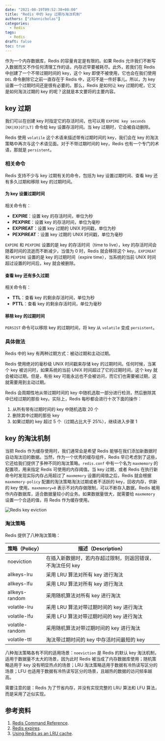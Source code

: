 ```yaml
---
date: "2021-08-19T09:52:38+08:00"
title: "Redis 中的 key 过期与淘汰机制"
authors: ["zhannicholas"]
categories:
  - Redis
tags:
  - Redis
draft: false
toc: true
---
```


作为一个内存数据库，Redis 的容量肯定是有限的。如果 Redis 允许我们不断写入数据而又不作任何清理工作的话，内存迟早要被耗尽。此外，若我们在 Redis 中创建了一个不带过期时间的 key，这个 key 即使不被使用，它也会在我们使用 `DEL` 命令删除它之前一直存在于 Redis 中，这可不是一件好事儿。所以，为 key 设置一个过期时间还是很有必要的。那么，Redis 是如何让 key 过期的呢，它又是如何淘汰过期的 key 的呢？这就是本文要将的主要内容。

## key 过期

我们可以在创建 key 时指定它的存活时间，也可以用 `EXPIRE key seconds [NX|XX|GT|LT]` 命令给 key 设置存活时间。当 key 过期时，它会被自动删除。

Redis 使用 `volatile` 这个术语来描述带有过期时间的 key，我们会在 key 的淘汰策略中再次与这个术语见面。对于不带过期时间的 key，Redis 也有一个专门的术语，那就是 `persistent`。

### 相关命令

Redis 支持不少与 key 过期有关的命令，包括为 key 设置过期时间、查看 key 还有多久过期和移除 key 的过期时间。

#### 为 key 设置过期时间

相关命令有：

* **EXPIRE**：设置 key 的存活时间，单位为秒
* **PEXPIRE**：设置 key 的存活时间，单位为毫秒
* **EXPIREAT**：设置 key 过期的 UNIX 时间戳，单位为秒
* **PEXPIREAT**：设置 key 过期的 UNIX 时间戳，单位为毫秒

`EXPIRE` 和 `PEXPIRE` 设置的是 key 的存活时间（time to live），key 的存活时间会随着时间的流逝而不断减少，当值为 0 时，Redis 就会移除这个 key。`EXPIREAT` 和 `PEXPIRE` 设置的是 key 的过期时间（expire time），当系统的当前 UNIX 时间超过设置的时间后，key 就会被删除。

#### 查看 key 还有多久过期

相关命令有：

* **TTL**：查看 key 的剩余存活时间，单位为秒
* **PTTL**：查看 key 的剩余存活时间，单位为毫秒

#### 移除 key 的过期时间

`PERSIST` 命令可以移除 key 的过期时间，将 key 从 `volatile` 变成 `persistent`。

### 具体做法

Redis 中的 key 有两种过期方式：被动过期和主动过期。

Redis 使用绝对的毫秒级 UNIX 时间戳来存储 key 的过期时间。任何时候，当某个 key 被访问时，如果系统的当前 UNIX 时间超过了它的过期时间，这个 key 就会被动过期。但是，有些 key 可能永远也不会被访问，而它们也需要被过期，这就需要用到主动过期。

Redis 会周期性地从带过期时间的 key 中随机选取一部分进行检测，然后删除其中已经过期的那些 key。实际上，Redis 每秒都会进行十次下面的操作：
1. 从所有带有过期时间的 key 中随机选取 20 个
2. 删除其中过期的那些 key
3. 如果过期的 key 超过 5 个（过期占比大于 25%），继续进入步骤 1

## key 的淘汰机制

当把 Redis 作为缓存使用时，我们通常会是希望 Redis 能够在我们添加新数据时自动淘汰旧的数据。当然，作为一个优秀的缓存组件，Redis 早已考虑到了这些，它还给我们提供了多种不同的淘汰策略。`redis.conf` 中有一个名为 `maxmemory` 的配置项，用来指定 Redis 可使用的内存阈值。当 key 过期，或者 Redis 在执行新命令时发现实际内存占用超过了 `maxmemory` 设置的阈值之后，Redis 就会根据`maxmemory-policy` 配置的淘汰策略淘汰过期或者不活跃的 key，回收内存，供新的 key 使用。`maxmemory=0` 表示不对内存做限制，可以不断存入数据，Redis 被用作内存数据库，适合数据量较小的业务。如果数据量很大，就需要给 `maxmemory` 设置一个合适的值，将 Redis 作为缓存使用。

![Redis key eviction](/images/databases/redis/redis-key-eviction.png "Redis 中的 key 淘汰机制")


### 淘汰策略

Redis 提供了八种淘汰策略：

| 策略（Policy）  | 描述（Description）                                        |
| --------------- | ---------------------------------------------------------- |
| noeviction      | 在插入新数据时，若内存超过限制，则返回错误，不淘汰任何 key |
| allkeys-lru     | 采用 LRU 算法对所有 key 进行淘汰                           |
| allkeys-lfu     | 采用 LRU 算法对所有 key 进行淘汰                           |
| allkeys-random  | 采用随机算法对所有 key 进行淘汰                            |
| volatile-lru    | 采用 LRU 算法对带过期时间的 key 进行淘汰                   |
| volatile-lfu    | 采用 LFU 算法对带过期时间的 key 进行淘汰                   |
| volatile-random | 采用随机算法对带过期时间的 key 进行淘汰                    |
| volatile-ttl    | 淘汰带过期时间的 key 中存活时间最短的 key                  |


八种淘汰策略各有不同的适用场景：`noeviction` 是 Redis 的默认 key 淘汰机制，适用于数据量不太大的场景，因为此时 Redis 被当成了内存数据库使用；随机策略适用于 key 没有明显热点的场景；LRU 淘汰策略适用于数据有冷热读写区分的场景；LFU 也适用于数据有冷热读写区分的场景，且越热的数据的访问频率越高。

需要注意的是：Redis 为了节省内存，并没有实现完整的 LRU 算法和 LFU 算法，而是采用了近似实现。

## 参考资料

1. [Redis Command Reference](https://redis.io/commands).
2. [Redis expires](https://redis.io/commands/expire#appendix-redis-expires).
3. [Using Redis as an LRU cache](https://redis.io/topics/lru-cache).

